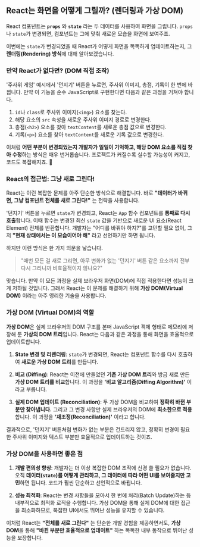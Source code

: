 ## React는 화면을 어떻게 그릴까? (렌더링과 가상 DOM)

React 컴포넌트는 **`props`** 와 **`state`** 라는 두 데이터를 사용하여 화면을 그립니다. `props`나 `state`가 변경되면, 컴포넌트는 그에 맞춰 새로운 모습을 화면에 보여주죠.

이번에는 `state`가 변경되었을 때 React가 어떻게 화면을 똑똑하게 업데이트하는지, 그 **렌더링(Rendering) 방식**에 대해 알아보겠습니다.

### 만약 React가 없다면? (DOM 직접 조작)

'주사위 게임' 예시에서 '던지기' 버튼을 누르면, 주사위 이미지, 총점, 기록이 한 번에 바뀝니다. 만약 이 기능을 순수 JavaScript로 구현한다면 다음과 같은 과정을 거쳐야 합니다.

1.  `id`나 `class`로 주사위 이미지(`<img>`) 요소를 찾는다.
2.  해당 요소의 `src` 속성을 새로운 주사위 이미지 경로로 변경한다.
3.  총점(`<h2>`) 요소를 찾아 `textContent`를 새로운 총점 값으로 변경한다.
4.  기록(`<p>`) 요소를 찾아 `textContent`를 새로운 기록 값으로 변경한다.

이처럼 **어떤 부분이 변경되었는지 개발자가 일일이 기억하고, 해당 DOM 요소를 직접 찾아 수정**하는 방식은 매우 번거롭습니다. 프로젝트가 커질수록 실수할 가능성이 커지고, 코드도 복잡해지죠. 🤯

### React의 접근법: 그냥 새로 그린다!

React는 이런 복잡한 문제를 아주 단순한 방식으로 해결합니다. 바로 **"데이터가 바뀌면, 그냥 컴포넌트 전체를 새로 그린다!"** 는 전략을 사용합니다.

'던지기' 버튼을 누르면 `state`가 변경되고, React는 `App` 함수 컴포넌트를 **통째로 다시 호출**합니다. 이때 함수는 변경된 최신 `state` 값을 기반으로 새로운 UI 요소(React Element) 전체를 반환합니다. 개발자는 "어디를 바꿔야 하지?"를 고민할 필요 없이, 그저 **"현재 상태에서는 이 모습이어야 해"** 라고 선언하기만 하면 됩니다.

하지만 이런 방식은 한 가지 의문을 낳습니다.

> "매번 모든 걸 새로 그리면, 아무 변화가 없는 '던지기' 버튼 같은 요소까지 전부 다시 그리니까 비효율적이지 않나요?"

맞습니다. 만약 이 모든 과정을 실제 브라우저 화면(DOM)에 직접 적용한다면 성능이 크게 저하될 것입니다. 그래서 React는 이 문제를 해결하기 위해 **가상 DOM(Virtual DOM)** 이라는 아주 영리한 기술을 사용합니다.

### 가상 DOM (Virtual DOM)의 역할

**가상 DOM**은 실제 브라우저의 DOM 구조를 본떠 JavaScript 객체 형태로 메모리에 저장해 둔 **가상의 DOM 트리**입니다. React는 다음과 같은 과정을 통해 화면을 효율적으로 업데이트합니다.

1.  **State 변경 및 리렌더링**: `state`가 변경되면, React는 컴포넌트 함수를 다시 호출하여 **새로운 가상 DOM 트리**를 만듭니다.

2.  **비교 (Diffing)**: React는 이전에 만들었던 **기존 가상 DOM 트리**와 방금 새로 만든 **가상 DOM 트리를 비교**합니다. 이 과정을 **'비교 알고리즘(Diffing Algorithm)'** 이라고 부릅니다.

3.  **실제 DOM 업데이트 (Reconciliation)**: 두 가상 DOM을 비교하여 **정확히 바뀐 부분만 찾아냅니다.** 그리고 그 변경 사항만 실제 브라우저의 DOM에 **최소한으로 적용**합니다. 이 과정을 **'재조정(Reconciliation)'** 이라고 합니다.

결과적으로, '던지기' 버튼처럼 변화가 없는 부분은 건드리지 않고, 정확히 변경이 필요한 주사위 이미지와 텍스트 부분만 효율적으로 업데이트하는 것이죠.

### 가상 DOM을 사용하면 좋은 점

1.  **개발 편의성 향상**: 개발자는 더 이상 복잡한 DOM 조작에 신경 쓸 필요가 없습니다. 오직 **데이터(`state`)를 어떻게 관리하고, 그 데이터에 따라 어떤 UI를 보여줄지만 고민**하면 됩니다. 코드가 훨씬 단순하고 선언적으로 바뀝니다.

2.  **성능 최적화**: React는 변경 사항들을 모아서 한 번에 처리(Batch Update)하는 등 내부적으로 최적화 로직을 수행합니다. 가상 DOM을 통해 실제 DOM에 대한 접근을 최소화하므로, 복잡한 UI에서도 뛰어난 성능을 유지할 수 있습니다.

이처럼 React는 **"전체를 새로 그린다"** 는 단순한 개발 경험을 제공하면서도, **가상 DOM**을 통해 **"바뀐 부분만 효율적으로 업데이트"** 하는 똑똑한 내부 동작으로 뛰어난 성능을 보장합니다.
